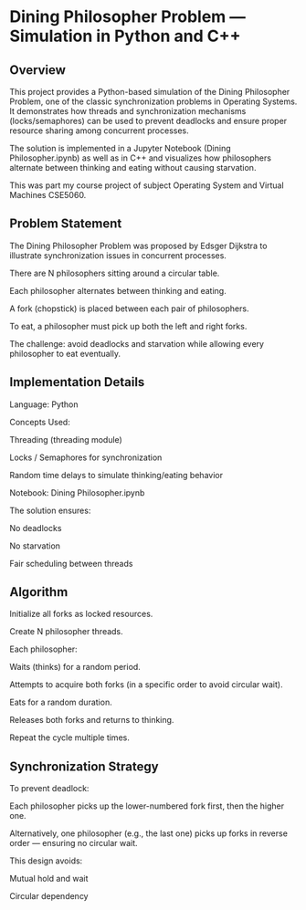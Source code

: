 # Dining Philosopher Problem — Simulation in Python and C++

## Overview

This project provides a Python-based simulation of the Dining Philosopher Problem, one of the classic synchronization problems in Operating Systems.
It demonstrates how threads and synchronization mechanisms (locks/semaphores) can be used to prevent deadlocks and ensure proper resource sharing among concurrent processes.

The solution is implemented in a Jupyter Notebook (Dining Philosopher.ipynb) as well as in C++ and visualizes how philosophers alternate between thinking and eating without causing starvation.

This was part my course project of subject Operating System and Virtual Machines CSE5060.

## Problem Statement

The Dining Philosopher Problem was proposed by Edsger Dijkstra to illustrate synchronization issues in concurrent processes.

There are N philosophers sitting around a circular table.

Each philosopher alternates between thinking and eating.

A fork (chopstick) is placed between each pair of philosophers.

To eat, a philosopher must pick up both the left and right forks.

The challenge: avoid deadlocks and starvation while allowing every philosopher to eat eventually.

## Implementation Details

Language: Python

Concepts Used:

Threading (threading module)

Locks / Semaphores for synchronization

Random time delays to simulate thinking/eating behavior

Notebook: Dining Philosopher.ipynb

The solution ensures:

No deadlocks

No starvation

Fair scheduling between threads

## Algorithm

Initialize all forks as locked resources.

Create N philosopher threads.

Each philosopher:

Waits (thinks) for a random period.

Attempts to acquire both forks (in a specific order to avoid circular wait).

Eats for a random duration.

Releases both forks and returns to thinking.

Repeat the cycle multiple times.

## Synchronization Strategy

To prevent deadlock:

Each philosopher picks up the lower-numbered fork first, then the higher one.

Alternatively, one philosopher (e.g., the last one) picks up forks in reverse order — ensuring no circular wait.

This design avoids:

Mutual hold and wait

Circular dependency
